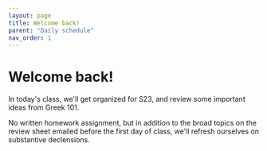 ```yaml
---
layout: page
title: Welcome back!
parent: "Daily schedule"
nav_order: 1
---
```


# Welcome back!

In today's class, we'll get organized for S23, and review some important ideas from Greek 101.

No written homework assignment, but in addition to the broad topics on the review sheet emailed before the first day of class, we'll refresh ourselves on substantive declensions.